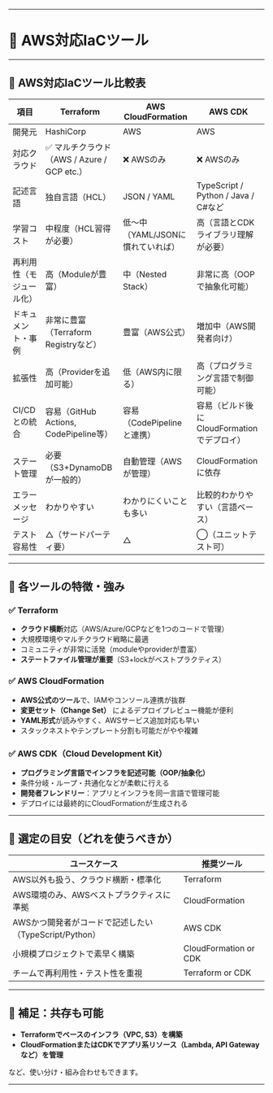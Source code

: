 
---

# 🚀 AWS対応IaCツール

---

## 🧩 AWS対応IaCツール比較表

| 項目           | Terraform                         | AWS CloudFormation    | AWS CDK                           |
| ------------ | --------------------------------- | --------------------- | --------------------------------- |
| 開発元          | HashiCorp                         | AWS                   | AWS                               |
| 対応クラウド       | ✅ マルチクラウド（AWS / Azure / GCP etc.） | ❌ AWSのみ               | ❌ AWSのみ                           |
| 記述言語         | 独自言語（HCL）                         | JSON / YAML           | TypeScript / Python / Java / C#など |
| 学習コスト        | 中程度（HCL習得が必要）                     | 低〜中（YAML/JSONに慣れていれば） | 高（言語とCDKライブラリ理解が必要）               |
| 再利用性（モジュール化） | 高（Moduleが豊富）                      | 中（Nested Stack）       | 非常に高（OOPで抽象化可能）                   |
| ドキュメント・事例    | 非常に豊富（Terraform Registryなど）       | 豊富（AWS公式）             | 増加中（AWS開発者向け）                     |
| 拡張性          | 高（Providerを追加可能）                  | 低（AWS内に限る）            | 高（プログラミング言語で制御可能）                 |
| CI/CDとの統合    | 容易（GitHub Actions, CodePipeline等） | 容易（CodePipelineと連携）   | 容易（ビルド後にCloudFormationでデプロイ）      |
| ステート管理       | 必要（S3+DynamoDBが一般的）               | 自動管理（AWSが管理）          | CloudFormationに依存                 |
| エラーメッセージ     | わかりやすい                            | わかりにくいことも多い           | 比較的わかりやすい（言語ベース）                  |
| テスト容易性       | △（サードパーティ要）                       | △                     | ◯（ユニットテスト可）                       |

---

## 📝 各ツールの特徴・強み

### ✅ Terraform

* **クラウド横断**対応（AWS/Azure/GCPなどを1つのコードで管理）
* 大規模環境やマルチクラウド戦略に最適
* コミュニティが非常に活発（moduleやproviderが豊富）
* **ステートファイル管理が重要**（S3+lockがベストプラクティス）

### ✅ AWS CloudFormation

* **AWS公式のツール**で、IAMやコンソール連携が抜群
* **変更セット（Change Set）** によるデプロイプレビュー機能が便利
* **YAML形式**が読みやすく、AWSサービス追加対応も早い
* スタックネストやテンプレート分割も可能だがやや複雑

### ✅ AWS CDK（Cloud Development Kit）

* **プログラミング言語でインフラを記述可能（OOP/抽象化）**
* 条件分岐・ループ・共通化などが柔軟に行える
* **開発者フレンドリー**：アプリとインフラを同一言語で管理可能
* デプロイには最終的にCloudFormationが生成される

---

## 🎯 選定の目安（どれを使うべきか）

| ユースケース                                | 推奨ツール                 |
| ------------------------------------- | --------------------- |
| AWS以外も扱う、クラウド横断・標準化                   | Terraform             |
| AWS環境のみ、AWSベストプラクティスに準拠               | CloudFormation        |
| AWSかつ開発者がコードで記述したい（TypeScript/Python） | AWS CDK               |
| 小規模プロジェクトで素早く構築                       | CloudFormation or CDK |
| チームで再利用性・テスト性を重視                      | Terraform or CDK      |

---

## 🧪 補足：共存も可能

* **Terraformでベースのインフラ（VPC, S3）を構築**
* **CloudFormationまたはCDKでアプリ系リソース（Lambda, API Gatewayなど）を管理**

など、使い分け・組み合わせもできます。

---
